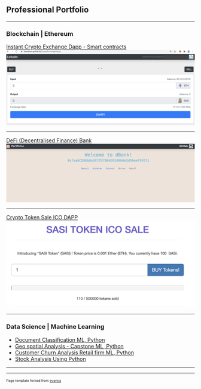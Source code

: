 ## Professional Portfolio

---

### Blockchain | Ethereum

[Instant Crypto Exchange Dapp - Smart contracts](https://itznishant.github.io/CryptoExchangeDapp)
<img src="images/ExchangeDappUI.png?raw=true"/>

---
[DeFi (Decentralised Finance) Bank](https://itznishant.github.io/dBank/)
<img src="images/dappUI.png?raw=true"/>

---
[Crypto Token Sale ICO DAPP](https://itznishant.github.io/SASITokenDAPP)
<img src="images/TokenSaleDappUI.png?raw=true"/>

---

### Data Science | Machine Learning

- [Document Classification ML, Python](https://www.linkedin.com/pulse/ectd-document-classification-using-machine-learning-vemulakonda)
- [Geo spatial Analysis - Capstone ML, Python](https://www.linkedin.com/pulse/hyderabad-neighborhood-analysis-capstone-project-vemulakonda)
- [Customer Churn Analysis Retail firm ML, Python](https://github.com/itznishant)
- [Stock Analysis Using Python](https://github.com/itznishant/Stock-Analysis-NSE-Using-Python)

---


---
<p style="font-size:9px">Page template forked from <a href="https://github.com/evanca/quick-portfolio">evanca</a></p>
<!-- Remove above link if you don't want to attibute -->
